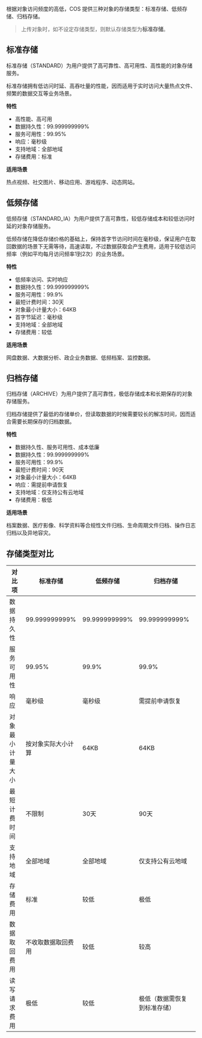 根据对象访问频度的高低，COS 提供三种对象的存储类型：标准存储、低频存储、归档存储。

>上传对象时，如不设定存储类型，则默认存储类型为**标准存储**。

## 标准存储

标准存储（STANDARD）为用户提供了高可靠性、高可用性、高性能的对象存储服务。

标准存储拥有低访问时延、高吞吐量的性能，因而适用于实时访问大量热点文件、频繁的数据交互等业务场景。

**特性**
- 高性能、高可用
- 数据持久性：99.999999999%
- 服务可用性：99.95%
- 响应：毫秒级
- 支持地域：全部地域
- 存储费用：标准

**适用场景**

热点视频、社交图片、移动应用、游戏程序、动态网站。

## 低频存储

低频存储（STANDARD_IA）为用户提供了高可靠性，较低存储成本和较低访问时延的对象存储服务。

低频存储在降低存储价格的基础上，保持首字节访问时间在毫秒级，保证用户在取回数据的场景下无需等待，高速读取，不过数据获取会产生费用，适用于较低访问频率（例如平均每月访问频率1到2次）的业务场景。

**特性**

- 低频率访问、实时响应
- 数据持久性：99.999999999%
- 服务可用性：99.9%
- 最短计费时间：30天
- 对象最小计量大小：64KB
- 首字节延迟：毫秒级
- 支持地域：全部地域
- 存储费用：较低

**适用场景**

网盘数据、大数据分析、政企业务数据、低频档案、监控数据。

## 归档存储

归档存储（ARCHIVE）为用户提供了高可靠性，极低存储成本和长期保存的对象存储服务。

归档存储提供了最低的存储单价，但读取数据的时候需要较长的解冻时间，因而适合需要长期保存的归档数据。

**特性**

- 数据持久性、服务可用性、成本低廉
- 数据持久性：99.999999999%
- 服务可用性：99.9%
- 最短计费时间：90天
- 对象最小计量大小：64KB
- 响应：需提前申请恢复
- 支持地域：仅支持公有云地域
- 存储费用：极低

**适用场景**

档案数据、医疗影像、科学资料等合规性文件归档、生命周期文件归档、操作日志归档以及异地容灾。

## 存储类型对比

对比项	|标准存储|	低频存储|	归档存储
---|---|---|----
数据持久性|	99.999999999%	|99.999999999%|	99.999999999%
服务可用性	|99.95%	|99.9%	|99.9%
响应	|毫秒级	|毫秒级	|需提前申请恢复
对象最小计量大小|	按对象实际大小计算|	64KB|	64KB
最短计费时间	|不限制	|30天	|90天
支持地域|	全部地域	|全部地域|	仅支持公有云地域
存储费用	|标准	|较低	|极低
数据取回费用	|不收取数据取回费用|	较低	|较高
读写请求费用	|极低|	较低|	极低（数据需恢复到标准存储）
